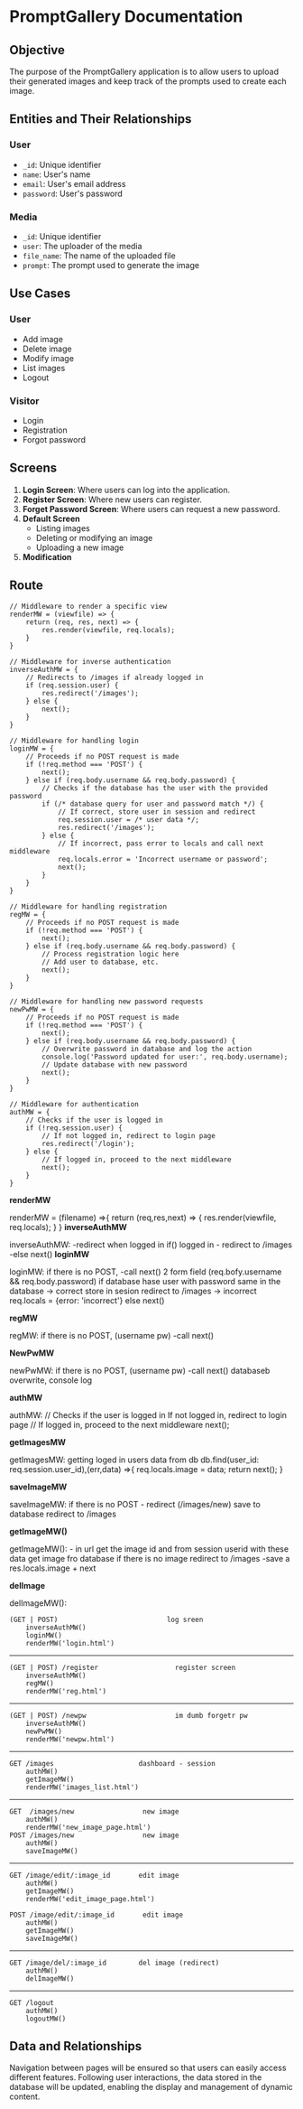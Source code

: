 # PromptGallery Documentation

## Objective

The purpose of the PromptGallery application is to allow users to upload their generated images and keep track of the prompts used to create each image.

## Entities and Their Relationships

### User
- `_id`: Unique identifier
- `name`: User's name
- `email`: User's email address
- `password`: User's password

### Media
- `_id`: Unique identifier
- `user`: The uploader of the media
- `file_name`: The name of the uploaded file
- `prompt`: The prompt used to generate the image

## Use Cases

### User
- Add image
- Delete image
- Modify image
- List images
- Logout

### Visitor
- Login
- Registration
- Forgot password

## Screens

1. **Login Screen**: Where users can log into the application.
2. **Register Screen**: Where new users can register.
3. **Forget Password Screen**: Where users can request a new password.
4. **Default Screen**
    - Listing images
    - Deleting or modifying an image
    - Uploading a new image
5. **Modification**

## Route



```
// Middleware to render a specific view
renderMW = (viewfile) => {
    return (req, res, next) => {
        res.render(viewfile, req.locals);
    }
}
```
```
// Middleware for inverse authentication
inverseAuthMW = {
    // Redirects to /images if already logged in
    if (req.session.user) {
        res.redirect('/images');
    } else {
        next();
    }
}
```
```
// Middleware for handling login
loginMW = {
    // Proceeds if no POST request is made
    if (!req.method === 'POST') {
        next();
    } else if (req.body.username && req.body.password) {
        // Checks if the database has the user with the provided password
        if (/* database query for user and password match */) {
            // If correct, store user in session and redirect
            req.session.user = /* user data */;
            res.redirect('/images');
        } else {
            // If incorrect, pass error to locals and call next middleware
            req.locals.error = 'Incorrect username or password';
            next();
        }
    }
}
```
```
// Middleware for handling registration
regMW = {
    // Proceeds if no POST request is made
    if (!req.method === 'POST') {
        next();
    } else if (req.body.username && req.body.password) {
        // Process registration logic here
        // Add user to database, etc.
        next();
    }
}
```
```
// Middleware for handling new password requests
newPwMW = {
    // Proceeds if no POST request is made
    if (!req.method === 'POST') {
        next();
    } else if (req.body.username && req.body.password) {
        // Overwrite password in database and log the action
        console.log('Password updated for user:', req.body.username);
        // Update database with new password
        next();
    }
}
```
```
// Middleware for authentication
authMW = {
    // Checks if the user is logged in
    if (!req.session.user) {
        // If not logged in, redirect to login page
        res.redirect('/login');
    } else {
        // If logged in, proceed to the next middleware
        next();
    }
}
```

**renderMW**

renderMW = (filename) =>{
    return (req,res,next) => {
        res.render(viewfile, req.locals);
    }
}
**inverseAuthMW**

inverseAuthMW: -redirect when logged in if() logged in
        - redirect to /images 
        -else next()
**loginMW**

loginMW:
    if there is no POST, 
        -call next()
    2 form field (req.bofy.username && req.body.password)
        if database hase user with password 
            same in the database
        -> correct
            store in sesion
            redirect to /images
        -> incorrect
            req.locals = {error: 'incorrect'}
            else next()

**regMW**

regMW:
    if there is no POST, (username pw)
        -call next()
    
**NewPwMW**

newPwMW:
    if there is no POST, (username pw)
        -call next()
    databaseb overwrite, console log


**authMW**

authMW:
    // Checks if the user is logged in
    If not logged in, redirect to login page
    // If logged in, proceed to the next middleware
    next();
    
**getImagesMW**

getImagesMW: getting loged in users data from db
    db.find(user_id: req.session.user_id),(err,data) =>{
        req.locals.image = data;
        return next();
    }

**saveImageMW**

saveImageMW:
    if there is no POST 
        - redirect (/images/new)
        save to database redirect to /images


**getImageMW()**

getImageMW(): - in url get the image id and from session userid with these data get image fro database 
    if there is no image redirect to /images
    -save a res.locals.image + next


**delImage**

delImageMW():



    (GET | POST)                           log sreen
        inverseAuthMW()
        loginMW()
        renderMW('login.html')

------------
    (GET | POST) /register                   register screen
        inverseAuthMW()
        regMW()
        renderMW('reg.html')
   
------------
    (GET | POST) /newpw                      im dumb forgetr pw
        inverseAuthMW()
        newPwMW()
        renderMW('newpw.html')

------------
    GET /images                     dashboard - session
        authMW()
        getImageMW()
        renderMW('images_list.html')
------------      
    
    GET  /images/new                 new image
        authMW()
        renderMW('new_image_page.html')
    POST /images/new                 new image
        authMW()
        saveImageMW()
------------    
    GET /image/edit/:image_id       edit image
        authMW()
        getImageMW()
        renderMW('edit_image_page.html')

    POST /image/edit/:image_id       edit image  
        authMW()
        getImageMW()
        saveImageMW()
        

------------
    GET /image/del/:image_id        del image (redirect)
        authMW()
        delImageMW()

------------
    GET /logout
        authMW()
        logoutMW()


## Data and Relationships

Navigation between pages will be ensured so that users can easily access different features. Following user interactions, the data stored in the database will be updated, enabling the display and management of dynamic content.

